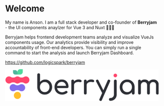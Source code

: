 # Welcome

My name is Anson. I am a full stack developer and co-founder of **Berryjam** - the UI components anaylzer for Vue 3 and Nuxt 🙇🏻‍♂️

Berryjam helps frontend development teams analyze and visualize VueJs components usage. Our analytics provide visibility and improve accountability of front-end developers. You can simply run a single command to start the analysis and launch Berryjam Dashboard.

https://github.com/logicspark/berryjam

<div>
  <a href="https://github.com/logicspark/berryjam" target="_blank">
    <picture>
      <source media="(prefers-color-scheme: dark)" srcset="./berryjam_logo_dark.png" width="500">
      <img alt="Berryjam" src="./berryjam_logo_light.png" width="500">
    </picture>
  </a>
</div>
